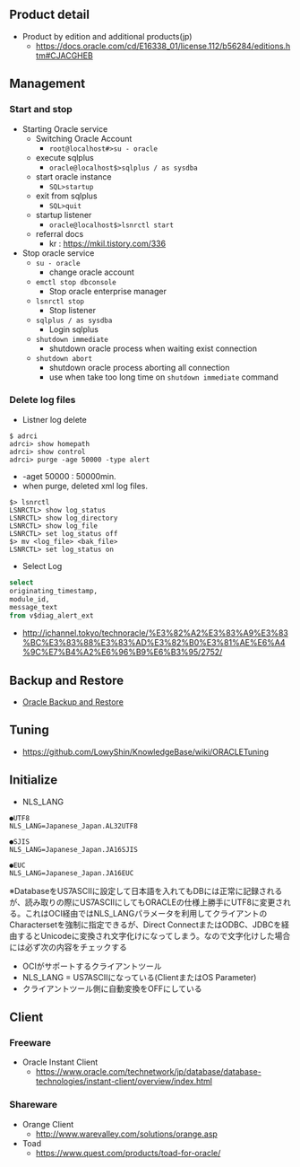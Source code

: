## Product detail

* Product by edition and additional products(jp)
  * https://docs.oracle.com/cd/E16338_01/license.112/b56284/editions.htm#CJACGHEB

## Management

### Start and stop

* Starting Oracle service
  * Switching Oracle Account
    * `root@localhost#>su - oracle`
  * execute sqlplus
    * `oracle@localhost$>sqlplus / as sysdba`
  * start oracle instance
    * `SQL>startup`
  * exit from sqlplus
    * `SQL>quit`
  * startup listener
    * `oracle@localhost$>lsnrctl start`
  * referral docs 
    * kr : https://mkil.tistory.com/336
* Stop oracle service
  * `su - oracle`
    * change oracle account
  * `emctl stop dbconsole`
    * Stop oracle enterprise manager
  * `lsnrctl stop`
    * Stop listener
  * `sqlplus / as sysdba`
    * Login sqlplus
  * `shutdown immediate`
    * shutdown oracle process when waiting exist connection
  * `shutdown abort`
    * shutdown oracle process aborting all connection
    * use when take too long time on `shutdown immediate` command

### Delete log files

* Listner log delete
```shell
$ adrci
adrci> show homepath
adrci> show control
adrci> purge -age 50000 -type alert
```
* -aget 50000 : 50000min.
* when purge, deleted xml log files.

```shell
$> lsnrctl
LSNRCTL> show log_status
LSNRCTL> show log_directory
LSNRCTL> show log_file
LSNRCTL> set log_status off
$> mv <log_file> <bak_file>
LSNRCTL> set log_status on
```

* Select Log
```sql
select 
originating_timestamp,
module_id,
message_text
from v$diag_alert_ext
```
* http://ichannel.tokyo/technoracle/%E3%82%A2%E3%83%A9%E3%83%BC%E3%83%88%E3%83%AD%E3%82%B0%E3%81%AE%E6%A4%9C%E7%B4%A2%E6%96%B9%E6%B3%95/2752/

## Backup and Restore

* [Oracle Backup and Restore](ORACLE-BackupRestore)

## Tuning

  * https://github.com/LowyShin/KnowledgeBase/wiki/ORACLETuning

## Initialize

* NLS_LANG
```
●UTF8
NLS_LANG=Japanese_Japan.AL32UTF8

●SJIS
NLS_LANG=Japanese_Japan.JA16SJIS

●EUC
NLS_LANG=Japanese_Japan.JA16EUC
```

※DatabaseをUS7ASCIIに設定して日本語を入れてもDBには正常に記録されるが、読み取りの際にUS7ASCIIにしてもORACLEの仕様上勝手にUTF8に変更される。これはOCI経由ではNLS_LANGパラメータを利用してクライアントのCharactersetを強制に指定できるが、Direct ConnectまたはODBC、JDBCを経由するとUnicodeに変換され文字化けになってしまう。なので文字化けした場合には必ず次の内容をチェックする

* OCIがサポートするクライアントツール
* NLS_LANG = US7ASCIIになっている(ClientまたはOS Parameter)
* クライアントツール側に自動変換をOFFにしている

## Client

### Freeware

* Oracle Instant Client
  * https://www.oracle.com/technetwork/jp/database/database-technologies/instant-client/overview/index.html

### Shareware

* Orange Client
  * http://www.warevalley.com/solutions/orange.asp
* Toad
  * https://www.quest.com/products/toad-for-oracle/

